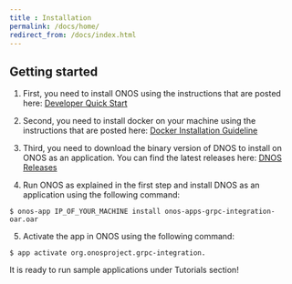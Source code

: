 ```yaml
---
title : Installation 
permalink: /docs/home/
redirect_from: /docs/index.html
---
```


## Getting started

1. First, you need to install ONOS using the instructions that are posted here: [Developer Quick Start](https://wiki.onosproject.org/display/ONOS/Developer+Quick+Start)

2. Second, you need to install docker on your machine using the instructions that are posted here: [Docker Installation Guideline](https://docs.docker.com/install/)

3. Third, you need to download the binary version of DNOS to install on ONOS as an application. You can find the latest releases here: [DNOS Releases](https://github.com/dnosproject/grpc-integration/releases)

4. Run ONOS as explained in the first step and install DNOS as an application using the following command: 
```console
$ onos-app IP_OF_YOUR_MACHINE install onos-apps-grpc-integration-oar.oar
```
5. Activate the app in ONOS using the following command: 
```console
$ app activate org.onosproject.grpc-integration. 
```
It is ready to run sample applications under Tutorials section!     



